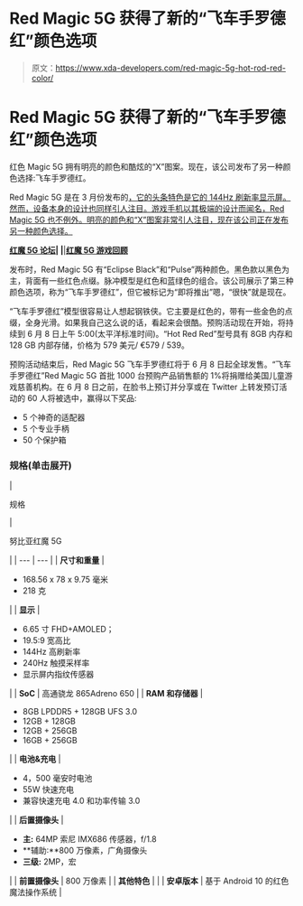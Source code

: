 # Red Magic 5G 获得了新的“飞车手罗德红”颜色选项

> 原文：<https://www.xda-developers.com/red-magic-5g-hot-rod-red-color/>

# Red Magic 5G 获得了新的“飞车手罗德红”颜色选项

红色 Magic 5G 拥有明亮的颜色和酷炫的“X”图案。现在，该公司发布了另一种颜色选择:飞车手罗德红。

Red Magic 5G 是在 3 月份发布的[，它的头条特色是它的 144Hz 刷新率显示屏。然而，设备本身的设计也同样引人注目。游戏手机以其极端的设计而闻名，Red Magic 5G 也不例外。明亮的颜色和“X”图案非常引人注目，现在该公司正在发布另一种颜色选择。](https://www.xda-developers.com/nubia-red-magic-5g-144hz-display-active-cooling-fan/)

**[红魔 5G 论坛](https://forum.xda-developers.com/nubia-red-magic-5g)| |**|**[红魔 5G 游戏回顾](https://www.xda-developers.com/red-magic-5g-gaming-review/)**

发布时，Red Magic 5G 有“Eclipse Black”和“Pulse”两种颜色。黑色款以黑色为主，背面有一些红色点缀。脉冲模型是红色和蓝绿色的组合。该公司展示了第三种颜色选项，称为“飞车手罗德红”，但它被标记为“即将推出”嗯，“很快”就是现在。

“飞车手罗德红”模型很容易让人想起钢铁侠。它主要是红色的，带有一些金色的点缀，全身光滑。如果我自己这么说的话，看起来会很酷。预购活动现在开始，将持续到 6 月 8 日上午 5:00(太平洋标准时间)。“Hot Red Red”型号具有 8GB 内存和 128 GB 内部存储，价格为 579 美元/ €579 / 539。

预购活动结束后，Red Magic 5G 飞车手罗德红将于 6 月 8 日起全球发售。“飞车手罗德红”Red Magic 5G 首批 1000 台预购产品销售额的 1%将捐赠给美国儿童游戏慈善机构。在 6 月 8 日之前，在脸书上预订并分享或在 Twitter 上转发预订活动的 60 人将被选中，赢得以下奖品:

*   5 个神奇的适配器
*   5 个专业手柄
*   50 个保护箱

### 规格(单击展开)

| 

规格

 | 

努比亚红魔 5G

 |
| --- | --- |
| **尺寸和重量** | 

*   168.56 x 78 x 9.75 毫米
*   218 克

 |
| **显示** | 

*   6.65 寸 FHD+AMOLED；
*   19.5:9 宽高比
*   144Hz 高刷新率
*   240Hz 触摸采样率
*   显示屏内指纹传感器

 |
| **SoC** | 高通骁龙 865Adreno 650 |
| **RAM 和存储器** | 

*   8GB LPDDR5 + 128GB UFS 3.0
*   12GB + 128GB
*   12GB + 256GB
*   16GB + 256GB

 |
| **电池&充电** | 

*   4，500 毫安时电池
*   55W 快速充电
*   兼容快速充电 4.0 和功率传输 3.0

 |
| **后置摄像头** | 

*   **主:** 64MP 索尼 IMX686 传感器，f/1.8
*   **辅助:**800 万像素，广角摄像头
*   **三级:** 2MP，宏

 |
| **前置摄像头** | 800 万像素 |
| **其他特色** |  |
| **安卓版本** | 基于 Android 10 的红色魔法操作系统 |